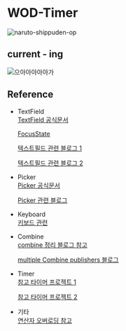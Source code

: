 # WOD-Timer

![naruto-shippuden-op](https://github.com/BOLTB0X/WOD-Timer-app/assets/83914919/46390356-0983-4b42-917b-5a44cbbffbd4)

## current - ing
![으아아아아아가](https://github.com/BOLTB0X/WOD-Timer-app/blob/main/history/%EB%B2%84%EA%B7%B81.gif?raw=true)
<br/>

## Reference

- TextField
    <br/>
    [TextField 공식문서](https://engineering.linecorp.com/ko/blog/line-pay-swiftui-textfield)
    <br/>

    [FocusState](https://developer.apple.com/documentation/swiftui/focusstate)
    <br/>

    [텍스트필드 관련 블로그 1](https://velog.io/@tmdckd232/SwiftUI-TextField-Dismissing-keyboard)
    <br/>

    [텍스트필드 관련 블로그 2](https://engineering.linecorp.com/ko/blog/line-pay-swiftui-textfield)
    <br/>

- Picker
    <br/>
    [Picker 공식문서](https://developer.apple.com/documentation/swiftui/picker)
    <br/>

    [Picker 관련 블로그 ](https://seons-dev.tistory.com/entry/Picker-%EC%99%80-DatePicker)
    <br/>

- Keyboard
    <br/>
    [키보드 관련](https://ios-development.tistory.com/1068)
    <br/>

- Combine
    <br/>
    [combine 정리 블로그 참고](https://icksw.tistory.com/category/iOS/Combine?page=3)
    <br/>

    [multiple Combine publishers 블로그](https://swiftwithmajid.com/2021/05/12/combining-multiple-combine-publishers-in-swift/)
    <br/>

- Timer
    <br/>
    [참고 타이머 프로젝트 1](https://digitalbunker.dev/recreating-the-ios-timer-in-swiftui/)
    <br/>

    [참고 타이머 프로젝트 2](https://programmingwithswift.com/build-a-stopwatch-app-with-swiftui/)
    <br/>


- 기타
    <br/>
    [연산자 오버로딩 참고](https://kka7.tistory.com/73)